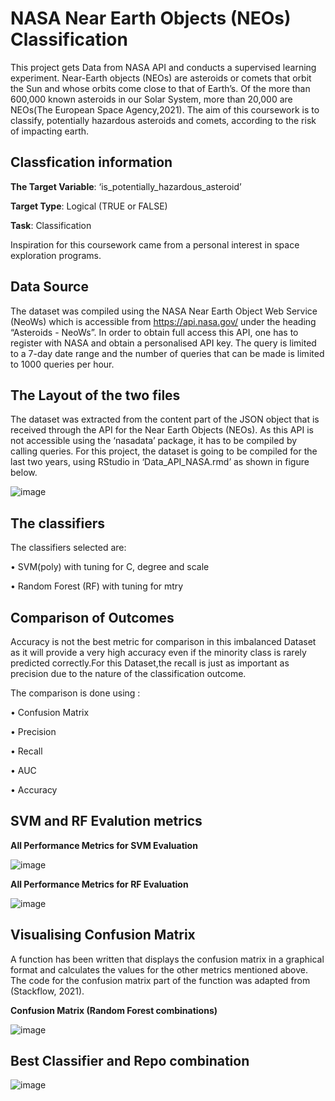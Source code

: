 # NASA Near Earth Objects (NEOs) Classification
This project gets Data from NASA API and conducts a supervised learning experiment.
Near-Earth objects (NEOs) are asteroids or comets that orbit the Sun and whose orbits come close to that of
Earth’s. Of the more than 600,000 known asteroids in our Solar System, more than 20,000 are NEOs(The
European Space Agency,2021). The aim of this coursework is to classify, potentially hazardous asteroids and
comets, according to the risk of impacting earth.

## Classfication information

**The Target Variable**: ‘is_potentially_hazardous_asteroid’

**Target Type**: Logical (TRUE or FALSE)

**Task**: Classification

Inspiration for this coursework came from a personal interest in space exploration programs.

## Data Source

The dataset was compiled using the NASA Near Earth Object Web Service (NeoWs) which is accessible from
https://api.nasa.gov/ under the heading “Asteroids - NeoWs”.
In order to obtain full access this API, one has to register with NASA and obtain a personalised API key.
The query is limited to a 7-day date range and the number of queries that can be made is limited to 1000
queries per hour.

## The Layout of the two files

The dataset was extracted from the content part of the JSON object that is received through the API for the
Near Earth Objects (NEOs).
As this API is not accessible using the ‘nasadata’ package, it has to be compiled by calling queries. For this
project, the dataset is going to be compiled for the last two years, using RStudio in ‘Data_API_NASA.rmd’
as shown in figure below.

![image](https://github.com/Surya-LR/NASA-Near-Earth-Objects--Classification/assets/77691667/4ad4d08c-6df4-40cd-bd65-7b60a503557f)


## The classifiers

The classifiers selected are:

• SVM(poly) with tuning for C, degree and scale

• Random Forest (RF) with tuning for mtry

## Comparison of Outcomes

Accuracy is not the best metric for comparison in this imbalanced Dataset as it will provide a very high
accuracy even if the minority class is rarely predicted correctly.For this Dataset,the recall is just as important
as precision due to the nature of the classification outcome.

The comparison is done using :

• Confusion Matrix

• Precision

• Recall

• AUC

• Accuracy

## SVM and RF Evalution metrics

**All Performance Metrics for SVM Evaluation**

![image](https://github.com/Surya-LR/NASA-Near-Earth-Objects--Classification/assets/77691667/7bb3d522-32f0-428a-925c-96e16200dd34)

**All Performance Metrics for RF Evaluation**

![image](https://github.com/Surya-LR/NASA-Near-Earth-Objects--Classification/assets/77691667/bb0ee7e7-e511-4245-a643-15164699caaf)


## Visualising Confusion Matrix 
A function has been written that displays the confusion matrix in a graphical format and calculates the values for the other
metrics mentioned above. The code for the confusion matrix part of the function was adapted from (Stackflow,
2021).

**Confusion Matrix (Random Forest combinations)**

![image](https://github.com/Surya-LR/NASA-Near-Earth-Objects--Classification/assets/77691667/a532b73a-196f-4086-9326-368e31dc7bce)

## Best Classifier and Repo combination

![image](https://github.com/Surya-LR/NASA-Near-Earth-Objects--Classification/assets/77691667/61847815-9973-4508-a891-60af5c7d5867)

